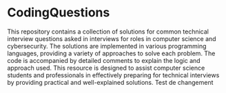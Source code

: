 # CodingQuestions
This repository contains a collection of solutions for common technical interview questions asked in interviews for roles in computer science and cybersecurity. 
The solutions are implemented in various programming languages, providing a variety of approaches to solve each problem. 
The code is accompanied by detailed comments to explain the logic and approach used. This resource is designed to assist computer science students and professionals in effectively preparing for technical interviews by providing practical and well-explained solutions.
Test de changement